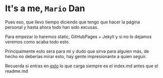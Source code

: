 # It's a me, `Mario` Dan

Pues eso, que llevo tiempo diciendo que tengo que hacer la página personal y hasta 
ahora todo han sido excusas.

Para empezar lo haremos static, GitHubPages + Jekyll y si no lo dejamos veremos como acaba todo esto.

Principalmente esto sera para mi y dudo que sirva para alguien más, de hecho no deberías mirar esto, hay gente impresionante a quien seguir.

Recuerda si entras en [esto](https://dantitan.github.io/ "Who the hell is DanTitan") lo que carga siempre es el index.md antes que el readme.md
